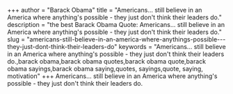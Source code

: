 +++
author = "Barack Obama"
title = "Americans... still believe in an America where anything's possible - they just don't think their leaders do."
description = "the best Barack Obama Quote: Americans... still believe in an America where anything's possible - they just don't think their leaders do."
slug = "americans-still-believe-in-an-america-where-anythings-possible---they-just-dont-think-their-leaders-do"
keywords = "Americans... still believe in an America where anything's possible - they just don't think their leaders do.,barack obama,barack obama quotes,barack obama quote,barack obama sayings,barack obama saying,quotes, sayings,quote, saying, motivation"
+++
Americans... still believe in an America where anything's possible - they just don't think their leaders do.

